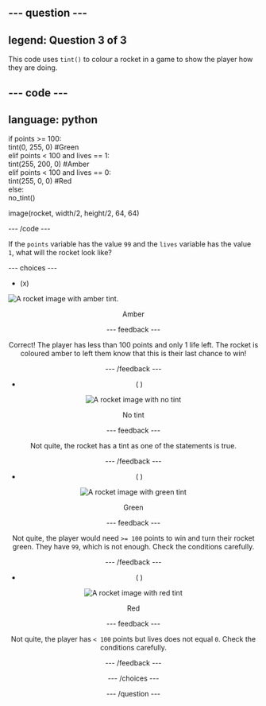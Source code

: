 --- question ---
---
legend: Question 3 of 3
---

This code uses `tint()` to colour a rocket in a game to show the player how they are doing.

--- code ---
---
language: python
---

if points >= 100:    
    tint(0, 255, 0) #Green   
elif points < 100 and lives == 1:   
  tint(255, 200, 0) #Amber    
elif points < 100 and lives == 0:     
  tint(255, 0, 0) #Red     
else:      
  no_tint()      

image(rocket, width/2, height/2, 64, 64)

--- /code ---

If the `points` variable has the value `99` and the `lives` variable has the value `1`, what will the rocket look like?

--- choices ---

- (x) 

![A rocket image with amber tint.](images/rocket_amber.png)
<div style="text-align: center;">Amber

 --- feedback ---

 Correct! The player has less than 100 points and only 1 life left. The rocket is coloured amber to left them know that this is their last chance to win!

 --- /feedback ---

- ( ) 

![A rocket image with no tint](images/rocket_original.png)
<div style="text-align: center;">No tint

 --- feedback ---

 Not quite, the rocket has a tint as one of the statements is true.

 --- /feedback ---

- ( ) 

![A rocket image with green tint](images/rocket_green.png)
<div style="text-align: center;">Green

 --- feedback ---

 Not quite, the player would need `>= 100` points to win and turn their rocket green. They have `99`, which is not enough. Check the conditions carefully.

 --- /feedback ---

- ( ) 

![A rocket image with red tint](images/rocket_red.png)
<div style="text-align: center;">Red

 --- feedback ---

 Not quite, the player has `< 100` points but lives does not equal `0`. Check the conditions carefully.

 --- /feedback ---

--- /choices ---

--- /question ---
